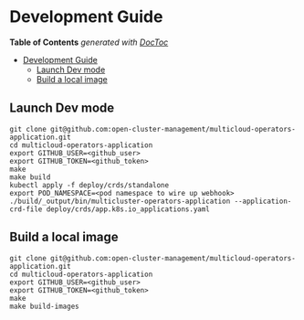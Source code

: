 # Development Guide

<!-- START doctoc generated TOC please keep comment here to allow auto update -->
<!-- DON'T EDIT THIS SECTION, INSTEAD RE-RUN doctoc TO UPDATE -->
**Table of Contents**  *generated with [DocToc](https://github.com/thlorenz/doctoc)*

- [Development Guide](#development-guide)
    - [Launch Dev mode](#launch-dev-mode)
    - [Build a local image](#build-a-local-image)

<!-- END doctoc generated TOC please keep comment here to allow auto update -->

## Launch Dev mode

```shell
git clone git@github.com:open-cluster-management/multicloud-operators-application.git
cd multicloud-operators-application
export GITHUB_USER=<github_user>
export GITHUB_TOKEN=<github_token>
make
make build
kubectl apply -f deploy/crds/standalone
export POD_NAMESPACE=<pod namespace to wire up webhook>
./build/_output/bin/multicluster-operators-application --application-crd-file deploy/crds/app.k8s.io_applications.yaml 
```

## Build a local image

```shell
git clone git@github.com:open-cluster-management/multicloud-operators-application.git
cd multicloud-operators-application
export GITHUB_USER=<github_user>
export GITHUB_TOKEN=<github_token>
make
make build-images
```
